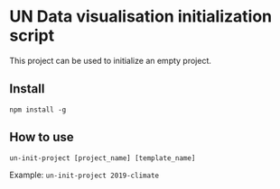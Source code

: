 # UN Data visualisation initialization script

This project can be used to initialize an empty project.

## Install

`npm install -g`

## How to use

`un-init-project [project_name] [template_name]`

Example: `un-init-project 2019-climate`

